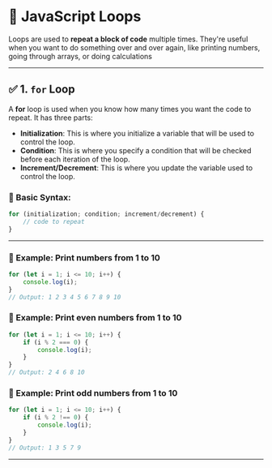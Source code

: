 # 📘 JavaScript Loops
Loops are used to **repeat a block of code** multiple times. They're useful when you want to do something over and over again, like printing numbers, going through arrays, or doing calculations

---
## ✅ 1. ``for`` Loop
A **for** loop is used when you know how many times you want the code to repeat. It has three parts:

- **Initialization**: This is where you initialize a variable that will be used to control the loop.
- **Condition**: This is where you specify a condition that will be checked before each iteration of the loop.
- **Increment/Decrement**: This is where you update the variable used to control the loop.
### 📝 Basic Syntax:

```javascript
for (initialization; condition; increment/decrement) {
    // code to repeat
}
```
---
### 🧪 Example: Print numbers from 1 to 10
```javascript
for (let i = 1; i <= 10; i++) {
    console.log(i);
}
// Output: 1 2 3 4 5 6 7 8 9 10
```

### 🧪 Example: Print even numbers from 1 to 10
```javascript
for (let i = 1; i <= 10; i++) {
    if (i % 2 === 0) {
        console.log(i);
    }
}
// Output: 2 4 6 8 10
```
### 🧪 Example: Print odd numbers from 1 to 10
```javascript
for (let i = 1; i <= 10; i++) {
    if (i % 2 !== 0) {
        console.log(i);
    }
}
// Output: 1 3 5 7 9
```
---
